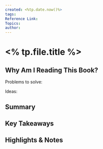 ```yaml
---
created: <%tp.date.now()%>
tags: 
Reference Link: 
Topics: 
author:
---
```

# <% tp.file.title %>

## Why Am I Reading This Book?

Problems to solve:

Ideas:

## Summary

## Key Takeaways

## Highlights & Notes

